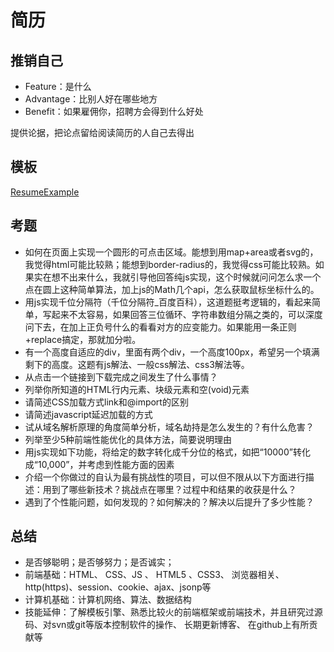 # 简历

## 推销自己

* Feature：是什么
* Advantage：比别人好在哪些地方
* Benefit：如果雇佣你，招聘方会得到什么好处

提供论据，把论点留给阅读简历的人自己去得出

## 模板

[ResumeExample](https://github.com/geekcompany/ResumeSample)

## 考题

+ 如何在页面上实现一个圆形的可点击区域。能想到用map+area或者svg的，我觉得html可能比较熟；能想到border-radius的，我觉得css可能比较熟。如果实在想不出来什么，我就引导他回答纯js实现，这个时候就问问怎么求一个点在圆上这种简单算法，加上js的Math几个api，怎么获取鼠标坐标什么的。
+ 用js实现千位分隔符（千位分隔符_百度百科），这道题挺考逻辑的，看起来简单，写起来不太容易，如果回答三位循环、字符串数组分隔之类的，可以深度问下去，在加上正负号什么的看看对方的应变能力。如果能用一条正则+replace搞定，那就加分啦。
+ 有一个高度自适应的div，里面有两个div，一个高度100px，希望另一个填满剩下的高度。这题有js解法、一般css解法、css3解法等。
+ 从点击一个链接到下载完成之间发生了什么事情？
+ 列举你所知道的HTML行内元素、块级元素和空(void)元素
+ 请简述CSS加载方式link和@import的区别
+ 请简述javascript延迟加载的方式
+ 试从域名解析原理的角度简单分析，域名劫持是怎么发生的？有什么危害？
+ 列举至少5种前端性能优化的具体方法，简要说明理由
+ 用js实现如下功能，将给定的数字转化成千分位的格式，如把“10000”转化成“10,000”，并考虑到性能方面的因素
+ 介绍一个你做过的自认为最有挑战性的项目，可以但不限从以下方面进行描述：用到了哪些新技术？挑战点在哪里？过程中和结果的收获是什么？
+ 遇到了个性能问题，如何发现的？如何解决的？解决以后提升了多少性能？



## 总结

+ 是否够聪明；是否够努力；是否诚实；
+ 前端基础：HTML、 CSS、JS 、 HTML5 、CSS3、 浏览器相关、http(https)、session、cookie、ajax、jsonp等
+ 计算机基础：计算机网络、算法、数据结构
+ 技能延伸：了解模板引擎、熟悉比较火的前端框架或前端技术，并且研究过源码、对svn或git等版本控制软件的操作、 长期更新博客、 在github上有所贡献等







